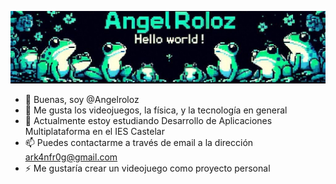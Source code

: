 ![banner](./images/banner.jpg)
- 👋 Buenas, soy @Angelroloz
- 👀 Me gusta los videojuegos, la física, y la tecnología en general
- 🌱 Actualmente estoy estudiando Desarrollo de Aplicaciones Multiplataforma en el IES Castelar
- 📫 Puedes contactarme a través de email a la dirección ark4nfr0g@gmail.com
- ⚡ Me gustaría crear un videojuego como proyecto personal

